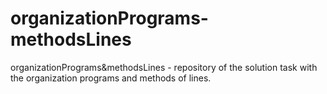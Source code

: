 # organizationPrograms-methodsLines
organizationPrograms&amp;methodsLines - repository of the solution task with the organization programs and methods of lines.
